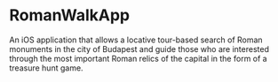 # RomanWalkApp
An iOS application that allows a locative tour-based search of Roman monuments in the city of Budapest and guide those who are interested through the most important Roman relics of the capital in the form of a treasure hunt game.
